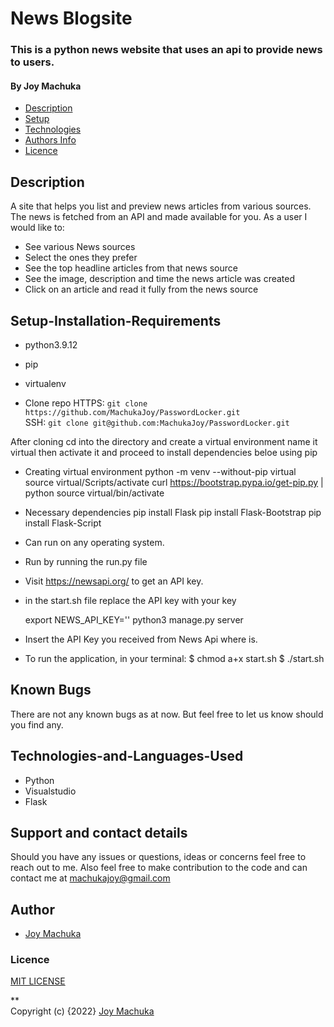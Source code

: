 # News Blogsite

### This is a python news website that uses an api to provide news to users.
#### By **Joy Machuka**

+ [Description](#Description)
+ [Setup](#Setup-Installation-Requirements)
+ [Technologies](#Technologies-and-Languages-Used)
+ [Authors Info](#Author)
+ [Licence](#Licence)

## Description

A site that helps you list and preview news articles from various sources. The news is fetched from an API and made available for you.
As a user I would like to:
* See various News sources
* Select the ones they prefer
* See the top headline articles from that news source
* See the image, description and time the news article was created
* Click on an article and read it fully from the news source


## Setup-Installation-Requirements
* python3.9.12
* pip
* virtualenv

* Clone repo
HTTPS: `git clone https://github.com/MachukaJoy/PasswordLocker.git`<br>
SSH: `git clone git@github.com:MachukaJoy/PasswordLocker.git`

After cloning cd into the directory and create a virtual environment name it virtual then activate it and proceed to install dependencies beloe using pip

* Creating virtual environment 
  python -m venv --without-pip virtual
  source virtual/Scripts/activate
  curl https://bootstrap.pypa.io/get-pip.py | python
  source virtual/bin/activate

* Necessary dependencies
pip install Flask
pip install Flask-Bootstrap
pip install Flask-Script
* Can run on any operating system.
* Run by running the run.py file<br>

* Visit https://newsapi.org/ to get an API key.
* in the start.sh file replace the API key with your key

  export NEWS_API_KEY='<Your-Api-Key>'
  python3 manage.py server
* Insert the API Key you received from News Api where <Your-Api-Key> is.

* To run the application, in your terminal:
  $ chmod a+x start.sh
  $ ./start.sh



## Known Bugs
There are not any known bugs as at now. But feel free to let us know should you find any.

## Technologies-and-Languages-Used
* Python
* Visualstudio
* Flask

## Support and contact details
Should you have any issues or questions, ideas or concerns feel free to reach out to me. Also feel free to make contribution to the code and can contact me at machukajoy@gmail.com
## Author

- [Joy Machuka](https://github.com/MachukaJoy)
### Licence
[MIT LICENSE](https://github.com/MachukaJoy/PasswordLocker/blob/main/LICENSE)<br>

** <br>
Copyright (c) {2022} [Joy Machuka ](https://github.com/MachukaJoy)